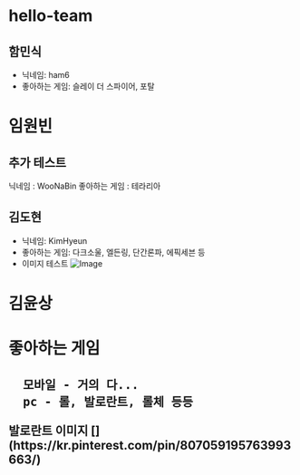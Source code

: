 # hello-team
## 함민식
* 닉네임: ham6
* 좋아하는 게임: 슬레이 더 스파이어, 포탈


 # 임원빈
 ## 추가 테스트
 닉네임 : WooNaBin
 좋아하는 게임 : 테라리아


 ## 김도현
* 닉네임: KimHyeun
* 좋아하는 게임: 다크소울, 엘든링, 단간론파, 에픽세븐 등
*  이미지 테스트
 ![Image](https://github.com/user-attachments/assets/23a9ff9f-6c14-4658-a2cb-489dc3feb3dd)
 

 # 김윤상
<h1>좋아하는 게임<h2>
<pre>
  모바일 - 거의 다...
  pc - 롤, 발로란트, 롤체 등등
</pre>
발로란트 이미지
[](https://kr.pinterest.com/pin/807059195763993663/)
